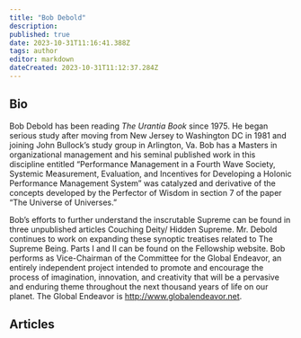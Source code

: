 ```yaml
---
title: "Bob Debold"
description:
published: true
date: 2023-10-31T11:16:41.388Z
tags: author
editor: markdown
dateCreated: 2023-10-31T11:12:37.284Z
---
```


## Bio

Bob Debold has been reading _The Urantia Book_ since 1975. He began serious study after moving from New Jersey to Washington DC in 1981 and joining John Bullock’s study group in Arlington, Va. Bob has a Masters in organizational management and his seminal published work in this discipline entitled “Performance Management in a Fourth Wave Society, Systemic Measurement, Evaluation, and Incentives for Developing a Holonic Performance Management System” was catalyzed and derivative of the concepts developed by the Perfector of Wisdom in section 7 of the paper “The Universe of Universes.”

Bob’s efforts to further understand the inscrutable Supreme can be found in three unpublished articles Couching Deity/ Hidden Supreme. Mr. Debold continues to work on expanding these synoptic treatises related to The Supreme Being. Parts I and II can be found on the Fellowship website. Bob performs as Vice-Chairman of the Committee for the Global Endeavor, an entirely independent project intended to promote and encourage the process of imagination, innovation, and creativity that will be a pervasive and enduring theme throughout the next thousand years of life on our planet. The Global Endeavor is http://www.globalendeavor.net. 

## Articles

